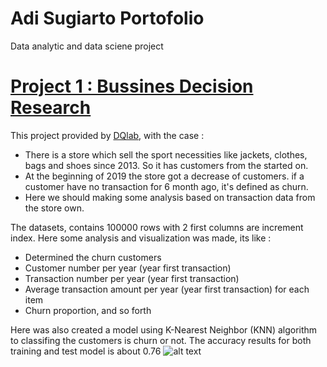 # Adi Sugiarto Portofolio
Data analytic and data sciene project


# [Project 1 : Bussines Decision Research](https://github.com/adisugi/portofolio/tree/main/project1)
This project provided by [DQlab](https://www.dqlab.id/), with the case :
- There is a store which sell the sport necessities like jackets, clothes, bags and shoes since 2013. So it has customers from the started on.
- At the beginning of 2019 the store got a decrease of customers. if a customer have no transaction for 6 month ago, it's defined as churn.
- Here we should making some analysis based on transaction data from the store own.

The datasets, contains 100000 rows with 2 first columns are increment index. Here some analysis and visualization was made, its like :
- Determined the churn customers
- Customer number per year (year first transaction)
- Transaction number per year (year first transaction)
- Average transaction amount per year (year first transaction) for each item
- Churn proportion, and so forth

Here was also created a model using K-Nearest Neighbor (KNN) algorithm to classifing the customers is churn or not.
The accuracy results for both training and test model is about 0.76
![alt text](https://github.com/adisugi/portofolio/blob/main/project1/Figure_4.png)
